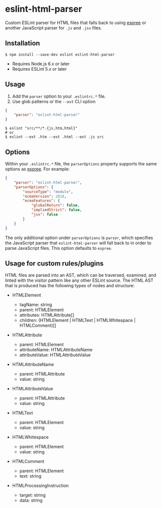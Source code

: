 # eslint-html-parser

Custom ESLint parser for HTML files that falls back to using [espree](https://github.com/eslint/espree) or another JavaScript parser for `.js` and `.jsx` files.

## Installation

```terminal
$ npm install --save-dev eslint eslint-html-parser
```

- Requires Node.js 6.x or later
- Requires ESLint 5.x or later

## Usage

1. Add the `parser` option to your `.eslintrc.*` file.
2. Use glob patterns or the `--ext` CLI option

```json
{
    "parser": "eslint-html-parser"
}
```

```terminal
$ eslint "src/**/*.{js,htm,html}"
# or
$ eslint --ext .htm --ext .html --ext .js src
```

## Options

Within your `.eslintrc.*` file, the `parserOptions` property supports the same options as [espree](https://github.com/eslint/espree#usage).  For example:

```json
{
    "parser": "eslint-html-parser",
    "parserOptions": {
        "sourceType": "module",
        "ecmaVersion": 2018,
        "ecmaFeatures": {
            "globalReturn": false,
            "impliedStrict": false,
            "jsx": false
        }
    }
}
```

The only additional option under `parserOptions` is `parser`, which specifies the JavaScript parser that `eslint-html-parser` will fall back to in order to parse JavaScript files.  This option defaults to `espree`.

## Usage for custom rules/plugins

HTML files are parsed into an AST, which can be traversed, examined, and linted with the visitor pattern like any other ESLint source.  The HTML AST that is produced has the following types of nodes and structure:

- HTMLElement
  - tagName: string
  - parent: HTMLElement
  - attributes: HTMLAttribute[]
  - children: (HTMLElement | HTMLText | HTMLWhitespace | HTMLComment)[]

- HTMLAttribute
  - parent: HTMLElement
  - attributeName: HTMLAttributeName
  - attributeValue: HTMLAttributeValue

- HTMLAttributeName
  - parent: HTMLAttribute
  - value: string

- HTMLAttributeValue
  - parent: HTMLAttribute
  - value: string

- HTMLText
  - parent: HTMLElement
  - value: string

- HTMLWhitespace
  - parent: HTMLElement
  - value: string

- HTMLComment
  - parent: HTMLElement
  - text: string

- HTMLProcessingInstruction
  - target: string
  - data: string